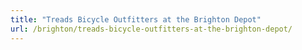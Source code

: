 ```yaml
---
title: "Treads Bicycle Outfitters at the Brighton Depot"
url: /brighton/treads-bicycle-outfitters-at-the-brighton-depot/
---
```


